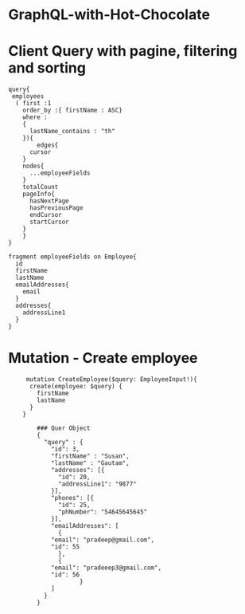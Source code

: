 # GraphQL-with-Hot-Chocolate

# Client Query with pagine, filtering and sorting

	query{
	 employees
	  ( first :1
	    order_by :{ firstName : ASC}
	    where : 
	    {  
	      lastName_contains : "th" 
		}){
			edges{
	      cursor 
	    }
	    nodes{
	      ...employeeFields
	    }
	    totalCount
	    pageInfo{
	      hasNextPage
	      hasPreviousPage
	      endCursor
	      startCursor
	    }
		}  
	}

	fragment employeeFields on Employee{
	  id
	  firstName
	  lastName
	  emailAddresses{
	    email
	  }
	  addresses{
	    addressLine1
	  }
	}


 # Mutation - Create employee
 
		 mutation CreateEmployee($query: EmployeeInput!){
		  create(employee: $query) {
		    firstName
		    lastName
		  }
		}

			### Quer Object
			{
			  "query" : {
			    "id": 3,
			    "firstName" : "Susan",
			    "lastName" : "Gautam",
			    "addresses": [{
			      "id": 20,
			      "addressLine1": "9877"
			    }],
			    "phones": [{
			      "id": 25,
			      "phNumber": "54645645645"
			    }],
			    "emailAddresses": [
			      {
				"email": "pradeep@gmail.com",
				"id": 55
			      },
			      {
				"email": "pradeeep3@gmail.com",
				"id": 56
						}
			    ]
			  }
			}
